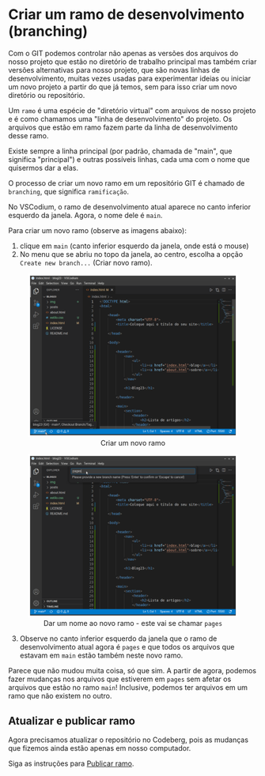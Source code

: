 # Criar um ramo de desenvolvimento (branching)

Com o GIT podemos controlar não apenas as versões dos arquivos do nosso projeto que estão no diretório de trabalho principal mas também criar versões alternativas para nosso projeto, que são novas linhas de desenvolvimento, muitas vezes usadas para experimentar ideias ou iniciar um novo projeto a partir do que já temos, sem para isso criar um novo diretório ou repositório. 

Um <code>ramo</code> é uma espécie de "diretório virtual" com arquivos de nosso projeto e é como chamamos uma "linha de desenvolvimento" do projeto. Os arquivos que estão em ramo fazem parte da linha de desenvolvimento desse ramo.

Existe sempre a linha principal (por padrão, chamada de "main", que significa "principal") e outras possíveis linhas, cada uma com o nome que quisermos dar a elas.

O processo de criar um novo ramo em um repositório GIT é chamado de <code>branching</code>, que significa <code>ramificação</code>.

No VSCodium, o ramo de desenvolvimento atual aparece no canto inferior esquerdo da janela. Agora, o nome dele é <code>main</code>.

Para criar um novo ramo (observe as imagens abaixo):

1. clique em <code>main</code> (canto inferior esquerdo da janela, onde está o mouse)
2. No menu que se abriu no topo da janela, ao centro, escolha a opção <code>Create new branch...</code> (Criar novo ramo).

<figure>
<img src="img/vscodium-create-branch.png" />
<figcaption style = "text-align: center">Criar um novo ramo</figcaption>
</figure>

<figure>
<img src="img/vscodium-create-new-branch-pages.png" />
<figcaption style = "text-align: center">Dar um nome ao novo ramo - este vai se chamar <code>pages</code></figcaption>
</figure>

3. Observe no canto inferior esquerdo da janela que o ramo de desenvolvimento atual agora é <code>pages</code> e que todos os arquivos que estavam em <code>main</code> estão também neste novo ramo.

Parece que não mudou muita coisa, só que sim. A partir de agora, podemos fazer mudanças nos arquivos que estiverem em <code>pages</code> sem afetar os arquivos que estão no ramo <code>main</code>! Inclusive, podemos ter arquivos em um ramo que não existem no outro. 


## Atualizar e publicar ramo

Agora precisamos atualizar o repositório no Codeberg, pois as mudanças que fizemos ainda estão apenas em nosso computador.

Siga as instruções para [Publicar ramo](GIT-publicar-ramo.md).